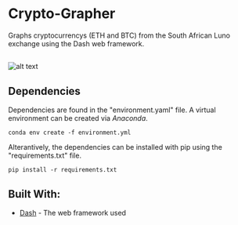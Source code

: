 # Crypto-Grapher
Graphs cryptocurrencys (ETH and BTC) from the South African Luno exchange using the Dash web framework.
##
![alt text](https://i.imgur.com/f6vIGxE.jpg)
## Dependencies
Dependencies are found in the "environment.yaml" file. A virtual environment can be created via *Anaconda*.
```
conda env create -f environment.yml
```
Alterantively, the dependencies can be installed with pip using the "requirements.txt" file.
```
pip install -r requirements.txt
```
## Built With:
* [Dash](https://plot.ly/products/dash/) - The web framework used
